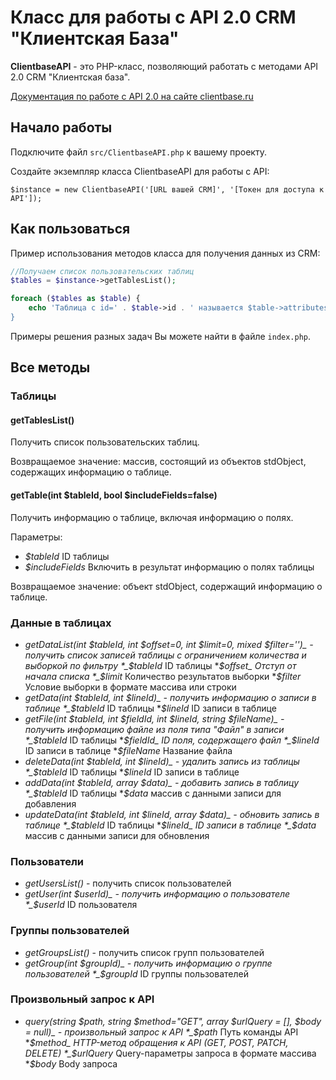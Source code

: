 # Класс для работы с API 2.0 CRM "Клиентская База"

**ClientbaseAPI** - это PHP-класс, позволяющий работать с методами API 2.0 CRM "Клиентская база".

<a href="https://clientbase.ru/help/for_admin_16/api_2.html" target="_blank">Документация по работе с API 2.0 на сайте clientbase.ru</a> 

## Начало работы 

Подключите файл `src/ClientbaseAPI.php` к вашему проекту.

Создайте экземпляр класса ClientbaseAPI для работы с API:


```
$instance = new ClientbaseAPI('[URL вашей CRM]', '[Токен для доступа к API']);
```

## Как пользоваться

Пример использования методов класса для получения данных из CRM:

```php
//Получаем список пользовательских таблиц
$tables = $instance->getTablesList();

foreach ($tables as $table) {
    echo 'Таблица с id=' . $table->id . ' называется $table->attributes->table_name . '<br/>';
}
```

Примеры решения разных задач Вы можете найти в файле `index.php`.


## Все методы

### Таблицы

#### getTablesList() 

Получить список пользовательских таблиц.

Возвращаемое значение: массив, состоящий из объектов stdObject, содержащих информацию о таблице.

#### getTable(int $tableId, bool $includeFields=false)

Получить информацию о таблице, включая информацию о полях.

Параметры:
* _$tableId_ ID таблицы
* _$includeFields_ Включить в результат информацию о полях таблицы

Возвращаемое значение: объект stdObject, содержащий информацию о таблице.

### Данные в таблицах

* _getDataList(int $tableId, int $offset=0, int $limit=0, mixed $filter='')_ - получить список записей таблицы c ограничением количества и выборкой по фильтру
    *_$tableId_ ID таблицы
    *_$offset_ Отступ от начала списка
    *_$limit_ Количество результатов выборки
    *_$filter_ Условие выборки в формате массива или строки
* _getData(int $tableId, int $lineId)_ - получить информацию о записи в таблице
    *_$tableId_ ID таблицы
    *_$lineId_ ID записи в таблице
* _getFile(int $tableId, int $fieldId, int $lineId, string $fileName)_ - получить информацию файле из поля типа "Файл" в записи
    *_$tableId_ ID таблицы
    *_$fieldId_ ID поля, содержащего файл   
    *_$lineId_ ID записи в таблице
    *_$fileName_ Название файла    
* _deleteData(int $tableId, int $lineId)_ - удалить запись из таблицы
    *_$tableId_ ID таблицы
    *_$lineId_ ID записи в таблице
* _addData(int $tableId, array $data)_ - добавить запись в таблицу
    *_$tableId_ ID таблицы
    *_$data_ массив с данными записи для добавления
* _updateData(int $tableId, int $lineId, array $data)_ - обновить запись в таблице
    *_$tableId_ ID таблицы
    *_$lineId_ ID записи в таблице
    *_$data_ массив с данными записи для обновления    

### Пользователи

* _getUsersList()_ - получить список пользователей
* _getUser(int $userId)_ - получить информацию о пользователе
    *_$userId_ ID пользователя

### Группы пользователей

* _getGroupsList()_ - получить список групп пользователей
* _getGroup(int $groupId)_ - получить информацию о группе пользователей
    *_$groupId_ ID группы пользователей

### Произвольный запрос к API

* _query(string $path, string $method="GET", array $urlQuery = [], $body = null)_ -   произвольный запрос к API
    *_$path_ Путь команды API
    *_$method_ HTTP-метод обращения к API (GET, POST, PATCH, DELETE)
    *_$urlQuery_ Query-параметры запроса в формате массива
    *_$body_ Body запроса
